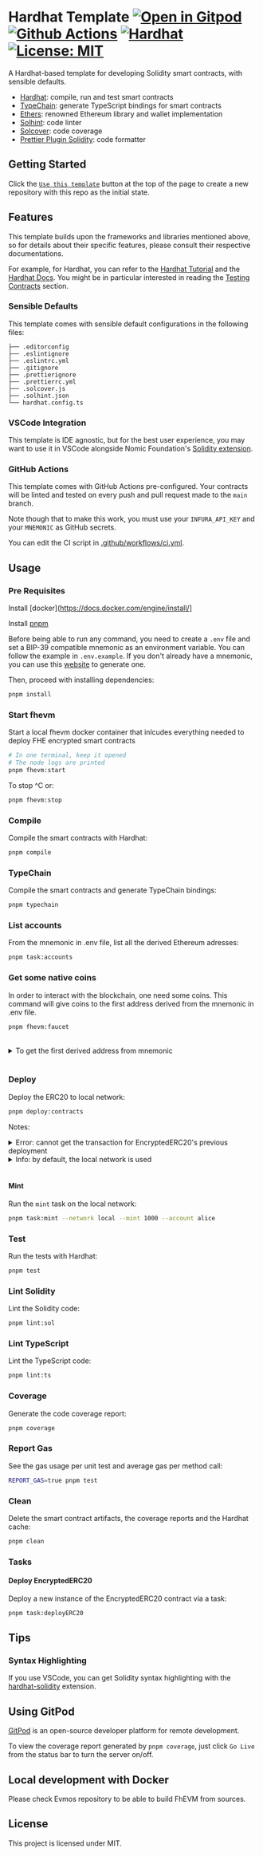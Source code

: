 # Hardhat Template [![Open in Gitpod][gitpod-badge]][gitpod] [![Github Actions][gha-badge]][gha] [![Hardhat][hardhat-badge]][hardhat] [![License: MIT][license-badge]][license]

[gitpod]: https://gitpod.io/#https://github.com/zama-ai/fhevm-hardhat-template
[gitpod-badge]: https://img.shields.io/badge/Gitpod-Open%20in%20Gitpod-FFB45B?logo=gitpod
[gha]: https://github.com/zama-ai/fhevm-hardhat-template/actions
[gha-badge]: https://github.com/zama-ai/fhevm-hardhat-template/actions/workflows/ci.yml/badge.svg
[hardhat]: https://hardhat.org/
[hardhat-badge]: https://img.shields.io/badge/Built%20with-Hardhat-FFDB1C.svg
[license]: https://opensource.org/licenses/MIT
[license-badge]: https://img.shields.io/badge/License-MIT-blue.svg

A Hardhat-based template for developing Solidity smart contracts, with sensible defaults.

- [Hardhat](https://github.com/nomiclabs/hardhat): compile, run and test smart contracts
- [TypeChain](https://github.com/ethereum-ts/TypeChain): generate TypeScript bindings for smart contracts
- [Ethers](https://github.com/ethers-io/ethers.js/): renowned Ethereum library and wallet implementation
- [Solhint](https://github.com/protofire/solhint): code linter
- [Solcover](https://github.com/sc-forks/solidity-coverage): code coverage
- [Prettier Plugin Solidity](https://github.com/prettier-solidity/prettier-plugin-solidity): code formatter

## Getting Started

Click the [`Use this template`](https://github.com/zama-ai/fhevm-hardhat-template/generate) button at the top of the
page to create a new repository with this repo as the initial state.

## Features

This template builds upon the frameworks and libraries mentioned above, so for details about their specific features,
please consult their respective documentations.

For example, for Hardhat, you can refer to the [Hardhat Tutorial](https://hardhat.org/tutorial) and the
[Hardhat Docs](https://hardhat.org/docs). You might be in particular interested in reading the
[Testing Contracts](https://hardhat.org/tutorial/testing-contracts) section.

### Sensible Defaults

This template comes with sensible default configurations in the following files:

```text
├── .editorconfig
├── .eslintignore
├── .eslintrc.yml
├── .gitignore
├── .prettierignore
├── .prettierrc.yml
├── .solcover.js
├── .solhint.json
└── hardhat.config.ts
```

### VSCode Integration

This template is IDE agnostic, but for the best user experience, you may want to use it in VSCode alongside Nomic
Foundation's [Solidity extension](https://marketplace.visualstudio.com/items?itemName=NomicFoundation.hardhat-solidity).

### GitHub Actions

This template comes with GitHub Actions pre-configured. Your contracts will be linted and tested on every push and pull
request made to the `main` branch.

Note though that to make this work, you must use your `INFURA_API_KEY` and your `MNEMONIC` as GitHub secrets.

You can edit the CI script in [.github/workflows/ci.yml](./.github/workflows/ci.yml).

## Usage

### Pre Requisites

Install [docker](https://docs.docker.com/engine/install/]

Install [pnpm](https://pnpm.io/installation)

Before being able to run any command, you need to create a `.env` file and set a BIP-39 compatible mnemonic as an
environment variable. You can follow the example in `.env.example`. If you don't already have a mnemonic, you can use
this [website](https://iancoleman.io/bip39/) to generate one.

Then, proceed with installing dependencies:

```sh
pnpm install
```

### Start fhevm

Start a local fhevm docker container that inlcudes everything needed to deploy FHE encrypted smart contracts

```sh
# In one terminal, keep it opened
# The node logs are printed
pnpm fhevm:start
```

To stop ^C or:

```sh
pnpm fhevm:stop
```

### Compile

Compile the smart contracts with Hardhat:

```sh
pnpm compile
```

### TypeChain

Compile the smart contracts and generate TypeChain bindings:

```sh
pnpm typechain
```

### List accounts

From the mnemonic in .env file, list all the derived Ethereum adresses:

```sh
pnpm task:accounts
```

### Get some native coins

In order to interact with the blockchain, one need some coins. This command will give coins to the first address derived
from the mnemonic in .env file.

```sh
pnpm fhevm:faucet
```

<br />
<details>
  <summary>To get the first derived address from mnemonic</summary>
<br />

```sh
pnpm task:getEthereumAddress
```

</details>
<br />

### Deploy

Deploy the ERC20 to local network:

```sh
pnpm deploy:contracts
```

Notes:
<br />
<details>
<summary>Error: cannot get the transaction for EncryptedERC20's previous deployment</summary>

One can delete the local folder in deployments:
```bash
rm -r deployments/local/    
```

</details>

<details>
<summary>Info: by default, the local network is used</summary>

One can change the network, check
[hardhat config file](./hardhat.config.ts).

</details>
<br />

#### Mint

Run the `mint` task on the local network:

```sh
pnpm task:mint --network local --mint 1000 --account alice
```

### Test

Run the tests with Hardhat:

```sh
pnpm test
```

### Lint Solidity

Lint the Solidity code:

```sh
pnpm lint:sol
```

### Lint TypeScript

Lint the TypeScript code:

```sh
pnpm lint:ts
```

### Coverage

Generate the code coverage report:

```sh
pnpm coverage
```

### Report Gas

See the gas usage per unit test and average gas per method call:

```sh
REPORT_GAS=true pnpm test
```

### Clean

Delete the smart contract artifacts, the coverage reports and the Hardhat cache:

```sh
pnpm clean
```

### Tasks

#### Deploy EncryptedERC20

Deploy a new instance of the EncryptedERC20 contract via a task:

```sh
pnpm task:deployERC20
```

## Tips

### Syntax Highlighting

If you use VSCode, you can get Solidity syntax highlighting with the
[hardhat-solidity](https://marketplace.visualstudio.com/items?itemName=NomicFoundation.hardhat-solidity) extension.

## Using GitPod

[GitPod](https://www.gitpod.io/) is an open-source developer platform for remote development.

To view the coverage report generated by `pnpm coverage`, just click `Go Live` from the status bar to turn the server
on/off.

## Local development with Docker

Please check Evmos repository to be able to build FhEVM from sources. 

## License

This project is licensed under MIT.
